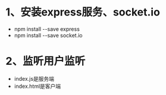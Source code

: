 # 1、安装express服务、socket.io
- npm install --save express
- npm install --save socket.io

# 2、监听用户监听
- index.js是服务端
- index.html是客户端